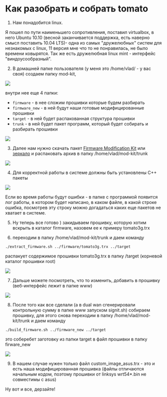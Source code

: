 #  Как разобрать и собрать tomato
1) Нам понадобится linux.

Я пошел по пути наименьшего сопротивления, поставил virtualbox, в него Ubuntu 10.10 (весной заканчивается поддержка, есть наверно смысл поставить 10.04 LTS)- одна из самых "дружелюбных" систем для незнакомых с linux, 11 версия мне что то не понравилась, не было времени ковырятся. Так же есть дружелюбная linux mint - интерфейс "виндоусообразный".

2) В домашней папке пользователя (у меня это /home/vlad/ - у вас своя) создаем папку mod-kit,

![](/images/Linux/Router/tomato-01.png '')

внутри нее еще 4 папки:

- `firmware` - в нее сложим прошивки которые будем разбирать
- `firmware_new` - в ней будут наши готовые модифицированные прошивки
- `target` - в ней будет распакованная структура прошивки
- `trunk` - в ней будет пакет программ, который будет собирать и разбирать прошивки

![](/images/Linux/Router/tomato-02.png '')

3) Далее нам нужно скачать пакет [Firmware Modification Kit](http:_www.bitsum.com/files/firmware_mod_tools.tar.gz) или [зеркало](http:_tomatousb.ru/opt/firmware_mod_tools.tar.gz) и распаковать архив в папку /home/vlad/mod-kit/trunk

![](/images/Linux/Router/tomato-03.png '')

4) Для корректной работы в системе должны быть установлены C++ пакеты

![](/images/Linux/Router/tomato-04.png '')

Если во время работы будут ошибки - в папке с программой появится лог работы, в котором будет написано, в каком файле, в какой строке ошибка, посмотрев эту строку можно догадаться каких еще пакетов не хватает в системе.

5) Ну теперь все готово ) закидываем прошивку, которую хотим вскрыть в каталог firmware, назовем ее к примеру tomato3g.trx

6) переходим в папку /home/vlad/mod-kit/trunk и даем команду

`./extract_firmware.sh ../firmware/tomato3g.trx ../target`

распакует содержимое прошивки tomato3g.trx в папку /target (корневой каталог прошивки root)

![](/images/Linux/Router/tomato-05.png '')

7) Дальше можете посмотреть, что то изменить, добавить в прошивку (веб-интерфейс лежит в папке www)

![](/images/Linux/Router/tomato-06.png '')

8) После того как все сделали (а в dual wan сгенерировали контрольную сумму в папке www запуском signit.sh) собираем прошивку, для этого снова переходим в папку /home/vlad/mod-kit/trunk и даем команду

`./build_firmware.sh ../firmware_new ../target`

это соберебет заготовку из папки target в файл прошивки в папку firware_new

![](/images/Linux/Router/tomato-07.png '')

9) В нашем случае нужен только файл custom_image_asus.trx - это и есть наша модифицированная прошивка (файлы отличаются начальным кодом, поэтому прошивки от linksys wrt54*.bin не совместимы с asus)

Ну вот и все, дерзайте!

